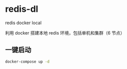 # redis-dl

redis docker local

利用 docker 搭建本地 redis 环境，包括单机和集群（6 节点）

## 一键启动

```bash
docker-compose up -d
```

